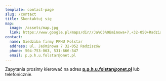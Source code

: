 ```yaml
---
template: contact-page
slug: /contact
title: Skontaktuj się
map:
  image: /assets/map.jpg
  link: https://www.google.pl/maps/dir//Ja%C5%9Bminowa+7,+32-050+Radzisz%C3%B3w/@49.9455902,19.801631,15.67z/data=!4m17!1m7!3m6!1s0x4716673e31b0b8e3:0x1d559a3e4c93a2e7!2sJa%C5%9Bminowa+7,+32-050+Radzisz%C3%B3w!3b1!8m2!3d49.9484799!4d19.8056199!4m8!1m0!1m5!1m1!1s0x4716673e31b0b8e3:0x1d559a3e4c93a2e7!2m2!1d19.8056199!2d49.9484799!3e2
contact:
  name: Siedziba firmy PPHU Folstar
  address: ul. Jaśminowa 7 32-052 Radziszów
  phone: 504-753-063, 531-666-347
  email: p.p.h.u.folstar@onet.pl
---
```


Zapytania prosimy kierować na adres **p.p.h.u.folstar@onet.pl** lub telefonicznie.
